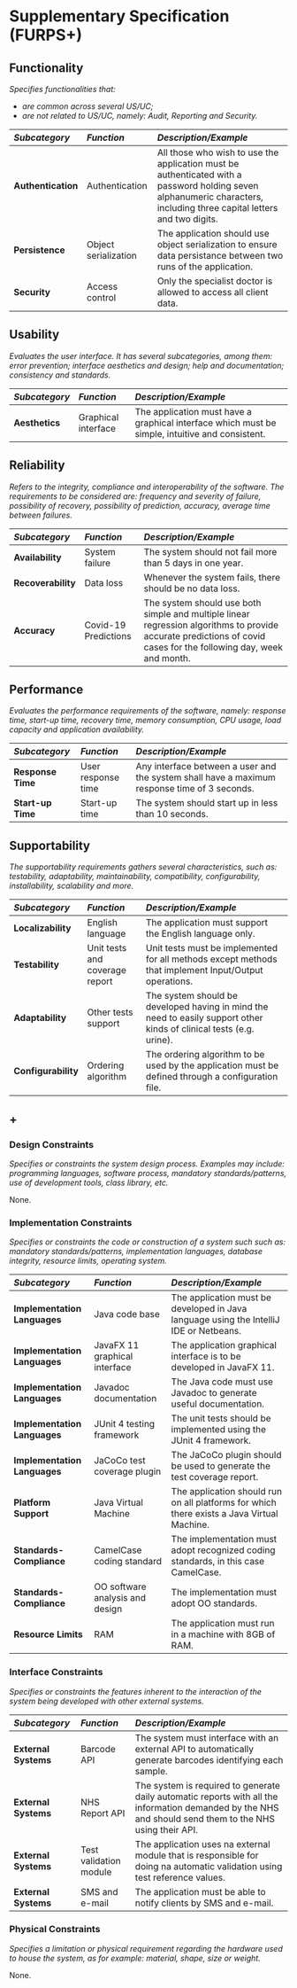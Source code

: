 # Supplementary Specification (FURPS+)

## Functionality
_Specifies functionalities that:_

- _are common across several US/UC;_
- _are not related to US/UC, namely: Audit, Reporting and Security._

| **_Subcategory_** | **_Function_** | **_Description/Example_** |
|:------------------------|:-----------------|:--------------------------------------------|
| **Authentication** |Authentication |All those who wish to use the application must be authenticated with a password holding seven alphanumeric characters, including three capital letters and two digits. |
| **Persistence** | Object serialization | The application should use object serialization to ensure data persistance between two runs of the application. |
| **Security** | Access control|Only the specialist doctor is allowed to access all client data. 


## Usability 
_Evaluates the user interface. It has several subcategories,
among them: error prevention; interface aesthetics and design; help and
documentation; consistency and standards._

| **_Subcategory_** | **_Function_** | **_Description/Example_** |
|:------------------------|:-----------------|:--------------------------------------------|
| **Aesthetics** | Graphical interface | The application must have a graphical interface which must be simple, intuitive and consistent. 


## Reliability
_Refers to the integrity, compliance and interoperability of the software. The requirements to be considered are: frequency and severity of failure, possibility of recovery, possibility of prediction, accuracy, average time between failures._

| **_Subcategory_** | **_Function_** | **_Description/Example_** |
|:------------------------|:-----------------|:--------------------------------------------|
|**Availability**| System failure |The system should not fail more than 5 days in one year. 
|**Recoverability**| Data loss | Whenever the system fails, there should be no data loss. 
|**Accuracy**| Covid-19 Predictions| The system should use both simple and multiple linear regression algorithms to provide accurate predictions of covid cases for the following day, week and month. 



## Performance
_Evaluates the performance requirements of the software, namely: response time, start-up time, recovery time, memory consumption, CPU usage, load capacity and application availability._

| **_Subcategory_** | **_Function_** | **_Description/Example_** |
|:------------------------|:-----------------|:--------------------------------------------|
|**Response Time** | User response time |Any interface between a user and the system shall have a maximum response time of 3 seconds. 
|**Start-up Time** | Start-up time |The system should start up in less than 10 seconds. 



## Supportability
_The supportability requirements gathers several characteristics, such as:
testability, adaptability, maintainability, compatibility,
configurability, installability, scalability and more._

| **_Subcategory_** | **_Function_** | **_Description/Example_** |
|:------------------------|:-----------------|:--------------------------------------------|
|**Localizability** | English language | The application must support the English language only. |
|**Testability** |Unit tests and coverage report |Unit tests must be implemented for all methods except methods that implement Input/Output operations. 
|**Adaptability** |Other tests support|The system should be developed having in mind the need to easily support other kinds of clinical tests (e.g. urine). 
|**Configurability**|Ordering algorithm | The ordering algorithm to be used by the application must be defined through a configuration file.|


## +

### Design Constraints
_Specifies or constraints the system design process. Examples may include: programming languages, software process, mandatory standards/patterns, use of development tools, class library, etc._
 
None.

### Implementation Constraints
_Specifies or constraints the code or construction of a system such
such as: mandatory standards/patterns, implementation languages,
database integrity, resource limits, operating system._

| **_Subcategory_** | **_Function_** | **_Description/Example_** |
|:------------------------|:-----------------|:--------------------------------------------|
|**Implementation Languages** | Java code base | The application must be developed in Java language using the IntelliJ IDE or Netbeans. 
|**Implementation Languages** | JavaFX 11 graphical interface |The application graphical interface is to be developed in JavaFX 11. 
|**Implementation Languages** | Javadoc documentation | The Java code must use Javadoc to generate useful documentation. 
|**Implementation Languages** | JUnit 4 testing framework | The unit tests should be implemented using the JUnit 4 framework. 
|**Implementation Languages** | JaCoCo test coverage plugin | The JaCoCo plugin should be used to generate the test coverage report. 
|**Platform Support** | Java Virtual Machine | The application should run on all platforms for which there exists a Java Virtual Machine. |
|**Standards-Compliance** |CamelCase coding standard | The implementation must adopt recognized coding standards, in this case CamelCase. 
|**Standards-Compliance** |OO software analysis and design |The implementation must adopt OO standards. 
|**Resource Limits** |RAM |The application must run in a machine with 8GB of RAM. 




### Interface Constraints
_Specifies or constraints the features inherent to the interaction of the
system being developed with other external systems._


| **_Subcategory_** | **_Function_** | **_Description/Example_** |
|:------------------------|:-----------------|:--------------------------------------------|
|**External Systems** |Barcode API |The system must interface with an external API to automatically generate barcodes identifying each sample. 
|**External Systems** |NHS Report API | The system is required to generate daily automatic reports with all the information demanded by the NHS and should send them to the NHS using their API. 
|**External Systems** |Test validation module |The application uses na external module that is responsible for doing na automatic validation using test reference values. 
|**External Systems** |SMS and e-mail |The application must be able to notify clients by SMS and e-mail. 



### Physical Constraints

_Specifies a limitation or physical requirement regarding the hardware used to house the system, as for example: material, shape, size or weight._

None.